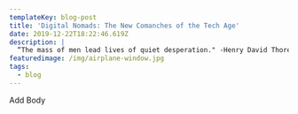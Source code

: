 ```yaml
---
templateKey: blog-post
title: 'Digital Nomads: The New Comanches of the Tech Age'
date: 2019-12-22T18:22:46.619Z
description: |
  “The mass of men lead lives of quiet desperation." -Henry David Thoreau
featuredimage: /img/airplane-window.jpg
tags:
  - blog
---
```

Add Body
